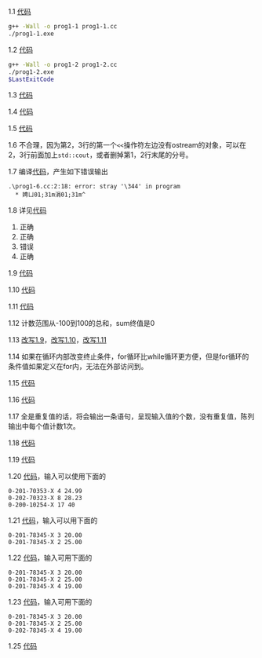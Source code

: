 1.1 [代码](prog1-1.cc)
```bash
g++ -Wall -o prog1-1 prog1-1.cc
./prog1-1.exe
```

1.2 [代码](prog1-2.cc)
```bash
g++ -Wall -o prog1-2 prog1-2.cc
./prog1-2.exe
$LastExitCode
```

1.3 [代码](prog1-3.cc)

1.4 [代码](prog1-4.cc)

1.5 [代码](prog1-5.cc)

1.6 不合理，因为第2，3行的第一个`<<`操作符左边没有ostream的对象，可以在2，3行前面加上`std::cout`，或者删掉第1，2行末尾的分号。

1.7 编译[代码](prog1-7.cc)，产生如下错误输出
```
.\prog1-6.cc:2:18: error: stray '\344' in program
  * 娉ㄩ01;31m涓01;31m^
```

1.8 详见[代码](prog1-8.cc)
1. 正确
1. 正确
1. 错误
1. 正确

1.9 [代码](prog1-9.cc)

1.10 [代码](prog1-10.cc)

1.11 [代码](prog1-11.cc)

1.12 计数范围从-100到100的总和，sum终值是0

1.13 [改写1.9](prog1-13-9.cc)，[改写1.10](prog1-13-10.cc)，[改写1.11](prog1-13-11.cc)

1.14 如果在循环内部改变终止条件，for循环比while循环更方便，但是for循环的条件值如果定义在for内，无法在外部访问到。

1.15 [代码](prog1-15.cc)

1.16 [代码](prog1-16.cc)

1.17 全是重复值的话，将会输出一条语句，呈现输入值的个数，没有重复值，陈列输出中每个值计数1次。

1.18 [代码](prog1-18.cc)

1.19 [代码](prog1-19.cc)

1.20 [代码](prog1-20.cc)，输入可以使用下面的
```
0-201-70353-X 4 24.99
0-202-70323-X 8 28.23
0-200-10254-X 17 40
```

1.21 [代码](prog1-21.cc)，输入可以用下面的
```
0-201-78345-X 3 20.00
0-201-78345-X 2 25.00
```

1.22 [代码](prog1-22.cc)，输入可用下面的
```
0-201-78345-X 3 20.00
0-201-78345-X 2 25.00
0-201-78345-X 4 19.00
```

1.23 [代码](prog1-23.cc)，输入可用下面的
```
0-201-78345-X 3 20.00
0-201-78345-X 2 25.00
0-202-78345-X 4 19.00
```

1.25 [代码](prog1-25.cc)